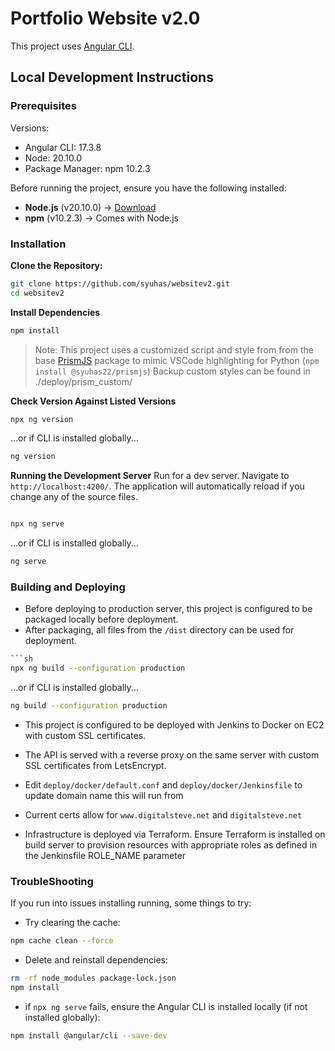 # Portfolio Website v2.0
This project uses [Angular CLI](https://github.com/angular/angular-cli).

## Local Development Instructions
### **Prerequisites**
Versions:
- Angular CLI: 17.3.8
- Node: 20.10.0
- Package Manager: npm 10.2.3

Before running the project, ensure you have the following installed:
- **Node.js** (v20.10.0) → [Download](https://nodejs.org/)
- **npm** (v10.2.3) → Comes with Node.js  

### Installation
**Clone the Repository:**
```sh
git clone https://github.com/syuhas/websitev2.git
cd websitev2
```

**Install Dependencies**
```sh
npm install
```
> Note: This project uses a customized script and style from from the base [PrismJS](https://github.com/PrismJS/prism) package to mimic VSCode highlighting for Python (`npm install @syuhas22/prismjs`)
> Backup custom styles can be found in ./deploy/prism_custom/

**Check Version Against Listed Versions**
```sh
npx ng version
```
...or if CLI is installed globally...
```sh
ng version
```
**Running the Development Server**
Run for a dev server. Navigate to `http://localhost:4200/`. The application will automatically reload if you change any of the source files.
```sh 

``` 
```sh
npx ng serve
```
...or if CLI is installed globally...
```sh
ng serve
```

### Building and Deploying
- Before deploying to production server, this project is configured to be packaged locally before deployment.
- After packaging, all files from the `/dist` directory can be used for deployment.

```sh
```sh
npx ng build --configuration production
```
...or if CLI is installed globally...
```sh
ng build --configuration production
```

- This project is configured to be deployed with Jenkins to Docker on EC2 with custom SSL certificates.

- The API is served with a reverse proxy on the same server with custom SSL certificates from LetsEncrypt.

- Edit `deploy/docker/default.conf` and `deploy/docker/Jenkinsfile` to update domain name this will run from

- Current certs allow for `www.digitalsteve.net` and `digitalsteve.net`

- Infrastructure is deployed via Terraform. Ensure Terraform is installed on build server to provision resources with appropriate roles as defined in the Jenkinsfile ROLE_NAME parameter

### TroubleShooting
If you run into issues installing running, some things to try:

- Try clearing the cache:
```sh
npm cache clean --force
```
- Delete and reinstall dependencies:
```sh
rm -rf node_modules package-lock.json
npm install
```
- if `npx ng serve` fails, ensure the Angular CLI is installed locally (if not installed globally):
```sh
npm install @angular/cli --save-dev
```